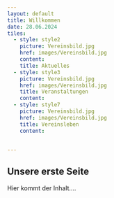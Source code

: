 ```yaml
---
layout: default
title: Willkommen
date: 28.06.2024
tiles:
  - style: style2
    picture: Vereinsbild.jpg
    href: images/Vereinsbild.jpg
    content:
    title: Aktuelles
  - style: style3
    picture: Vereinsbild.jpg
    href: images/Vereinsbild.jpg
    title: Veranstaltungen
    content:
  - style: style7
    picture: Vereinsbild.jpg
    href: images/Vereinsbild.jpg
    title: Vereinsleben
    content:


---
```


## Unsere erste Seite

Hier kommt der Inhalt....
